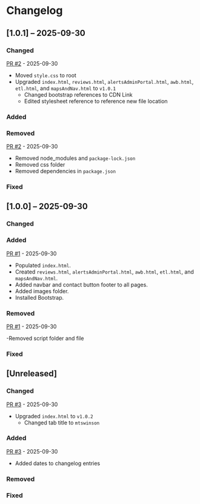 # Changelog

## [1.0.1] – 2025-09-30

### Changed

[PR #2](https://github.com/mtswinson/resume-website/pull/2) - 2025-09-30

- Moved `style.css` to root
- Upgraded `index.html`, `reviews.html`, `alertsAdminPortal.html`, `awb.html`, `etl.html`, and `mapsAndNav.html` to `v1.0.1`
  - Changed bootstrap references to CDN Link
  - Edited stylesheet reference to reference new file location

### Added

### Removed

[PR #2](https://github.com/mtswinson/resume-website/pull/2) - 2025-09-30

- Removed node_modules and `package-lock.json`
- Removed css folder
- Removed dependencies in `package.json`

### Fixed

## [1.0.0] – 2025-09-30

### Changed

### Added

[PR #1](https://github.com/mtswinson/resume-website/pull/1) - 2025-09-30

- Populated `index.html`.
- Created `reviews.html`, `alertsAdminPortal.html`, `awb.html`, `etl.html`, and `mapsAndNav.html`.
- Added navbar and contact button footer to all pages.
- Added images folder.
- Installed Bootstrap.

### Removed

[PR #1](https://github.com/mtswinson/resume-website/pull/1) - 2025-09-30

-Removed script folder and file

### Fixed

## [Unreleased]

### Changed

[PR #3](https://github.com/mtswinson/resume-website/pull/3) - 2025-09-30

- Upgraded `index.html` to `v1.0.2`
  - Changed tab title to `mtswinson`

### Added

[PR #3](https://github.com/mtswinson/resume-website/pull/3) - 2025-09-30

- Added dates to changelog entries

### Removed

### Fixed
